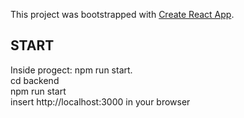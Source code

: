 This project was bootstrapped with [Create React App](https://github.com/facebook/create-react-app).

## START

Inside progect: npm run start. <br>
cd backend <br>
npm run start <br>
insert http://localhost:3000 in your browser
